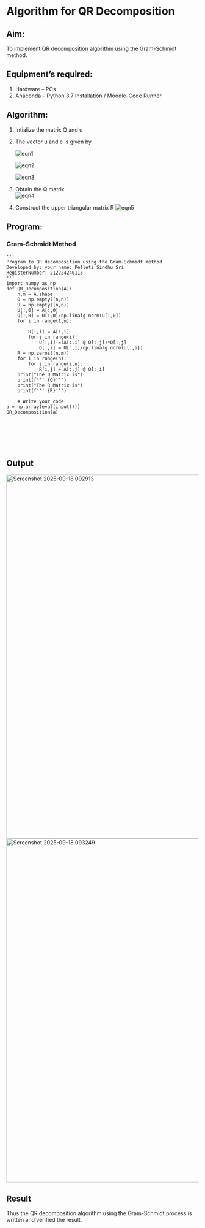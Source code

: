 # Algorithm for QR Decomposition
## Aim:
To implement QR decomposition algorithm using the Gram-Schmidt method.
## Equipment’s required:
1.	Hardware – PCs
2.	Anaconda – Python 3.7 Installation / Moodle-Code Runner
## Algorithm:
1.	Intialize the matrix Q and u
2.	The vector u and e is given by

    ![eqn1](./ex4.jpg)

    ![eqn2](./ex6.jpg)

    ![eqn3](./ex3.jpg)

3.	Obtain the Q matrix   
    ![eqn4](./ex1.jpg)
4.	Construct the upper triangular matrix R
    ![eqn5](./ex2.jpg)



## Program:
### Gram-Schmidt Method
```
''' 
Program to QR decomposition using the Gram-Schmidt method
Developed by: your name: Pelleti Sindhu Sri
RegisterNumber: 212224240113
'''
import numpy as np
def QR_Decomposition(A):
    n,m = A.shape
    Q = np.empty((n,n))
    U = np.empty((n,n))
    U[:,0] = A[:,0]
    Q[:,0] = U[:,0]/np.linalg.norm(U[:,0])
    for i in range(1,n):
        
        U[:,i] = A[:,i]
        for j in range(i):
            U[:,i]-=(A[:,i] @ Q[:,j])*Q[:,j]
            Q[:,i] = U[:,i]/np.linalg.norm(U[:,i])
    R = np.zeros((n,m))
    for i in range(n):
        for j in range(i,n):
            R[i,j] = A[:,j] @ Q[:,i]
    print("The Q Matrix is")
    print(f''' {Q}''')
    print("The R Matrix is")
    print(f''' {R}''')
          
    # Write your code 
a = np.array(eval(input()))
QR_Decomposition(a)







```

## Output

<img width="1376" height="950" alt="Screenshot 2025-09-18 092913" src="https://github.com/user-attachments/assets/8bd165cc-e0fe-4f7c-add1-a61068424ef1" />

<img width="1426" height="898" alt="Screenshot 2025-09-18 093249" src="https://github.com/user-attachments/assets/50d47fc7-9bf8-453a-bda5-09b3d5e42c74" />

## Result
Thus the QR decomposition algorithm using the Gram-Schmidt process is written and verified the result.
